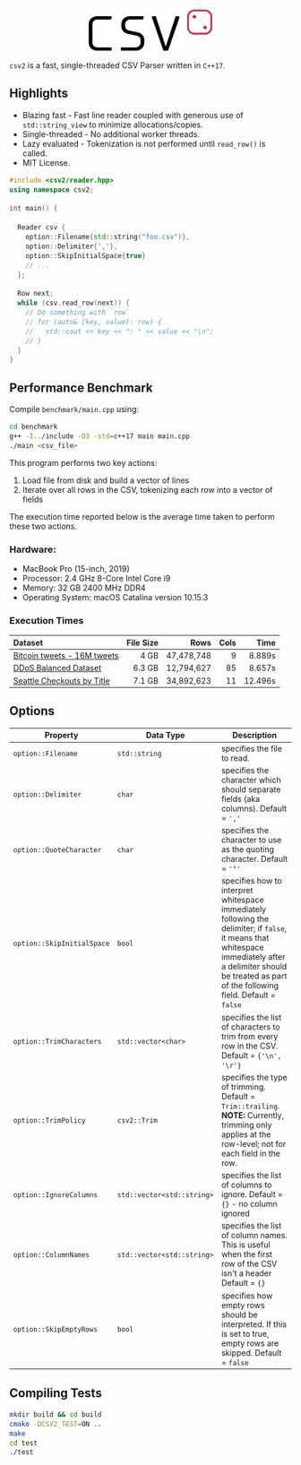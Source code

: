 <p align="center">
  <img height="75" src="img/logo.png" alt="csv2"/>
</p>

`csv2` is a fast, single-threaded CSV Parser written in `C++17`.

## Highlights
* Blazing fast - Fast line reader coupled with generous use of `std::string_view` to minimize allocations/copies.
* Single-threaded - No additional worker threads.
* Lazy evaluated - Tokenization is not performed until `read_row()` is called.
* MIT License.

```cpp
#include <csv2/reader.hpp>
using namespace csv2;

int main() {

  Reader csv {
    option::Filename{std::string("foo.csv")},
    option::Delimiter{','},
    option::SkipInitialSpace{true}
    // ...
  };
  
  Row next;
  while (csv.read_row(next)) {
    // Do something with `row`
    // for (auto& [key, value]: row) {
    //   std::cout << key << ": " << value << "\n";
    // }
  }
}
```

## Performance Benchmark

Compile `benchmark/main.cpp` using:

```bash
cd benchmark
g++ -I../include -O3 -std=c++17 main main.cpp
./main <csv_file>
```

This program performs two key actions:

1. Load file from disk and build a vector of lines
2. Iterate over all rows in the CSV, tokenizing each row into a vector of fields

The execution time reported below is the average time taken to perform these two actions.

### Hardware:
* MacBook Pro (15-inch, 2019)
* Processor: 2.4 GHz 8-Core Intel Core i9
* Memory: 32 GB 2400 MHz DDR4
* Operating System: macOS Catalina version 10.15.3

### Execution Times
| Dataset | File Size | Rows | Cols | Time |
|:---     |       ---:|  ---:|  ---:|  ---:|
| [Bitcoin tweets - 16M tweets](https://www.kaggle.com/alaix14/bitcoin-tweets-20160101-to-20190329) | 4 GB | 47,478,748 | 9 | 8.889s |
| [DDoS Balanced Dataset](https://www.kaggle.com/devendra416/ddos-datasets) | 6.3 GB | 12,794,627 | 85 | 8.657s |
| [Seattle Checkouts by Title](https://www.kaggle.com/city-of-seattle/seattle-checkouts-by-title) | 7.1 GB | 34,892,623 | 11 | 12.496s |

## Options

| Property | Data Type | Description |
|--------------------|-------------------|----------------------------------------------------------------------------------------------------------------------------------------------------------------------------------------------------------------------|
| `option::Filename` | `std::string` | specifies the file to read. |
| `option::Delimiter` | `char` | specifies the character which should separate fields (aka columns). Default = `','` |
| `option::QuoteCharacter` | `char` | specifies the character to use as the quoting character. Default = `'"'` |
| `option::SkipInitialSpace` | `bool` | specifies how to interpret whitespace immediately following the delimiter; if `false`, it means that whitespace immediately after a delimiter should be treated as part of the following field. Default = `false` |
| `option::TrimCharacters` | `std::vector<char>` | specifies the list of characters to trim from every row in the CSV. Default = `{'\n', '\r'}` |
| `option::TrimPolicy` | `csv2::Trim` | specifies the type of trimming. Default = `Trim::trailing`. **NOTE:** Currently, trimming only applies at the row-level; not for each field in the row. |
| `option::IgnoreColumns` | `std::vector<std::string>` | specifies the list of columns to ignore. Default = ```{}``` - no column ignored |
| `option::ColumnNames` | `std::vector<std::string>` | specifies the list of column names. This is useful when the first row of the CSV isn't a header Default = ```{}``` |
| `option::SkipEmptyRows` | `bool` | specifies how empty rows should be interpreted. If this is set to true, empty rows are skipped. Default = ```false``` |

## Compiling Tests

```bash
mkdir build && cd build
cmake -DCSV2_TEST=ON ..
make
cd test
./test
```
